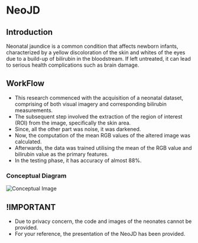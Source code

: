 # NeoJD
## Introduction
Neonatal jaundice is a common condition that affects newborn infants, characterized by a yellow discoloration of the skin and 
whites of the eyes due to a build-up of bilirubin in the bloodstream. If left untreated, it can lead to serious health complications such as brain damage.

## WorkFlow
- This research commenced with the acquisition of a neonatal dataset, comprising of both visual imagery and corresponding bilirubin measurements.
- The subsequent step involved the extraction of the region of interest (ROI) from the image, specifically the skin area.
- Since, all the other part was noise, it was darkened.
- Now, the computation of the mean RGB values of the altered image was calculated. 
- Afterwards, the data was trained utilising the mean of the RGB value and bilirubin value as the primary features.
- In the testing phase, it has accuracy of almost 88%.

### Conceptual Diagram

![Conceptual Image](https://github.com/Sanchit71/Neonatal-Jaundice/assets/102990660/f29429e4-4415-46a2-b664-a7e50f3e0763)


## !IMPORTANT
- Due to privacy concern, the code and images of the neonates cannot be provided.
- For your reference, the presentation of the NeoJD has been provided.
